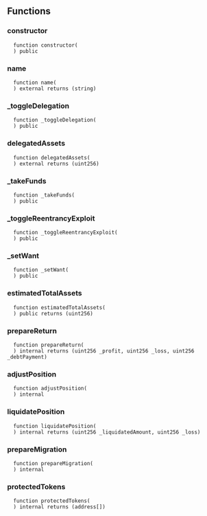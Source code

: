 



## Functions
### constructor
```solidity
  function constructor(
  ) public
```




### name
```solidity
  function name(
  ) external returns (string)
```




### _toggleDelegation
```solidity
  function _toggleDelegation(
  ) public
```




### delegatedAssets
```solidity
  function delegatedAssets(
  ) external returns (uint256)
```




### _takeFunds
```solidity
  function _takeFunds(
  ) public
```




### _toggleReentrancyExploit
```solidity
  function _toggleReentrancyExploit(
  ) public
```




### _setWant
```solidity
  function _setWant(
  ) public
```




### estimatedTotalAssets
```solidity
  function estimatedTotalAssets(
  ) public returns (uint256)
```




### prepareReturn
```solidity
  function prepareReturn(
  ) internal returns (uint256 _profit, uint256 _loss, uint256 _debtPayment)
```




### adjustPosition
```solidity
  function adjustPosition(
  ) internal
```




### liquidatePosition
```solidity
  function liquidatePosition(
  ) internal returns (uint256 _liquidatedAmount, uint256 _loss)
```




### prepareMigration
```solidity
  function prepareMigration(
  ) internal
```




### protectedTokens
```solidity
  function protectedTokens(
  ) internal returns (address[])
```





